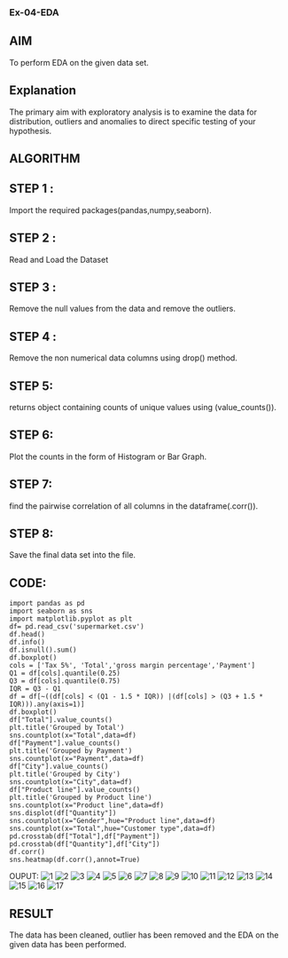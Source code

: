 ### Ex-04-EDA
## AIM
To perform EDA on the given data set.

## Explanation
The primary aim with exploratory analysis is to examine the data for distribution, outliers and anomalies to direct specific testing of your hypothesis.

## ALGORITHM
## STEP 1 :
Import the required packages(pandas,numpy,seaborn).

## STEP 2 :
Read and Load the Dataset

## STEP 3 :
Remove the null values from the data and remove the outliers.

## STEP 4 :
Remove the non numerical data columns using drop() method.

## STEP 5:
returns object containing counts of unique values using (value_counts()).

## STEP 6:
Plot the counts in the form of Histogram or Bar Graph.

## STEP 7:
find the pairwise correlation of all columns in the dataframe(.corr()).

## STEP 8:
Save the final data set into the file.

## CODE:
```
import pandas as pd 
import seaborn as sns
import matplotlib.pyplot as plt
df= pd.read_csv('supermarket.csv')
df.head()
df.info()
df.isnull().sum()
df.boxplot()
cols = ['Tax 5%', 'Total','gross margin percentage','Payment']
Q1 = df[cols].quantile(0.25)
Q3 = df[cols].quantile(0.75)
IQR = Q3 - Q1
df = df[~((df[cols] < (Q1 - 1.5 * IQR)) |(df[cols] > (Q3 + 1.5 * IQR))).any(axis=1)]
df.boxplot()
df["Total"].value_counts()
plt.title('Grouped by Total')
sns.countplot(x="Total",data=df)
df["Payment"].value_counts()
plt.title('Grouped by Payment')
sns.countplot(x="Payment",data=df)
df["City"].value_counts()
plt.title('Grouped by City')
sns.countplot(x="City",data=df)
df["Product line"].value_counts()
plt.title('Grouped by Product line')
sns.countplot(x="Product line",data=df)
sns.displot(df["Quantity"])
sns.countplot(x="Gender",hue="Product line",data=df)
sns.countplot(x="Total",hue="Customer type",data=df)
pd.crosstab(df["Total"],df["Payment"])
pd.crosstab(df["Quantity"],df["City"])
df.corr()
sns.heatmap(df.corr(),annot=True)
```
OUPUT:
![1](https://user-images.githubusercontent.com/94169318/162870121-5b27daea-bd27-4e84-bfef-28a440d5e699.png)
![2](https://user-images.githubusercontent.com/94169318/162870214-9ae31f7d-6147-4ad1-90fe-f7a16f201e10.png)
![3](https://user-images.githubusercontent.com/94169318/162870240-61f2e228-1db0-4029-8542-0dc20bc0753d.png)
![4](https://user-images.githubusercontent.com/94169318/162870270-3b93acf4-f678-4c59-8231-2f55c548c990.png)
![5](https://user-images.githubusercontent.com/94169318/162870296-5476970c-2950-47eb-9484-249b3fb93e90.png)
![6](https://user-images.githubusercontent.com/94169318/162870325-c10e87a7-2878-4f0a-b4eb-e161677cbcb2.png)
![7](https://user-images.githubusercontent.com/94169318/162870350-54299f14-c326-4d25-a162-a501e9b431d2.png)
![8](https://user-images.githubusercontent.com/94169318/162870368-3e5e4eda-e51a-4952-9788-8e97321ec61f.png)
![9](https://user-images.githubusercontent.com/94169318/162870383-a4b699f0-a789-4c9c-9b01-e60f187d9dc5.png)
![10](https://user-images.githubusercontent.com/94169318/162870394-03fd1f2d-dc33-400a-8e4b-9f401d6a61f6.png)
![11](https://user-images.githubusercontent.com/94169318/162870438-ebafae21-773c-4800-b4ff-9555a7ae1252.png)
![12](https://user-images.githubusercontent.com/94169318/162870450-8fe1cb3d-eaa9-4a54-97b3-4dd5a6f83fda.png)
![13](https://user-images.githubusercontent.com/94169318/162870599-c6ab571a-567d-415c-9624-9bf6f8d612e5.png)
![14](https://user-images.githubusercontent.com/94169318/162870711-8cfae07d-ae7d-4911-acda-8fe4d7887b00.png)
![15](https://user-images.githubusercontent.com/94169318/162870698-eb10d2eb-13b4-4120-815c-a1ff843033e6.png)
![16](https://user-images.githubusercontent.com/94169318/162870722-2972ae42-574e-4dd3-ab9f-d1bd03ef3c9a.png)
![17](https://user-images.githubusercontent.com/94169318/162870742-f8f123e7-0c21-4b31-a726-2c8acbe77ef1.png)

## RESULT
The data has been cleaned, outlier has been removed and the EDA on the given data has been performed.
